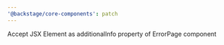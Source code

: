 ```yaml
---
'@backstage/core-components': patch
---
```


Accept JSX Element as additionalInfo property of ErrorPage component
